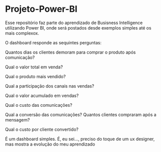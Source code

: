 # Projeto-Power-BI
Esse repositório faz parte do aprendizado de Busisness Intelligence utilizando Power BI, onde será postados desde exemplos simples até os mais complexox.

O dashboard responde as sequintes perguntas:

Quantos dias os clientes demoram para comprar o produto após comunicação?

Qual o valor total em venda?

Qual o produto mais vendido?

Qual a participação dos canais nas vendas?

Qual o valor acumulado em vendas?

Qual o custo das comunicações?

Qual a conversão das comunicações? Quantos clientes compraram após a mensagem?

Qual o custo por cliente convertido?

É um dashboard simples. É, eu sei..., preciso do toque de um ux designer, mas mostra a evolução do meu aprendizado
